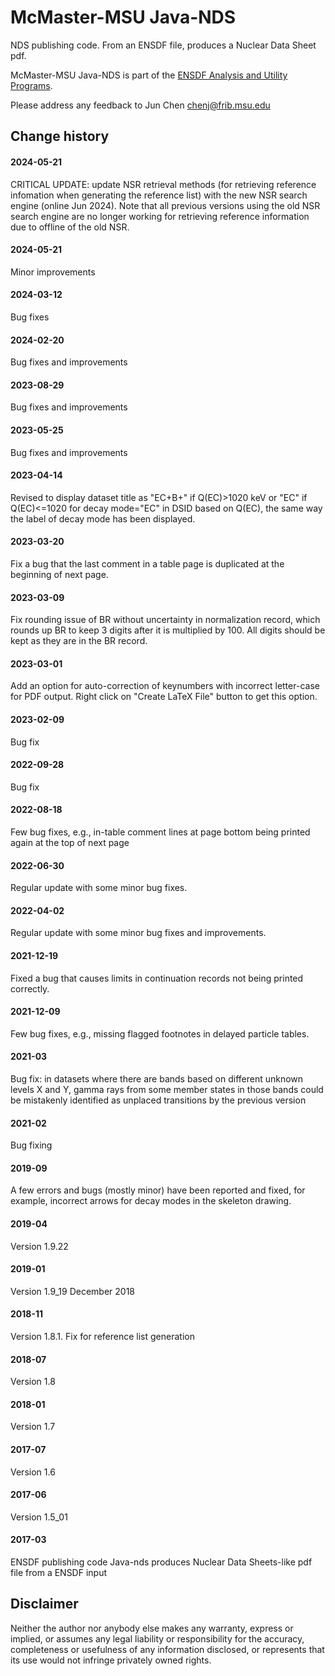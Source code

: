 # McMaster-MSU Java-NDS 
NDS publishing code. From an ENSDF file, produces a Nuclear Data Sheet pdf. 

McMaster-MSU Java-NDS is part of the [ENSDF Analysis and Utility Programs](https://nds.iaea.org/public/ensdf_pgm/).

Please address any feedback to Jun Chen chenj@frib.msu.edu

## Change history

#### 2024-05-21
CRITICAL UPDATE:
update NSR retrieval methods (for retrieving reference infomation when generating the reference list) with the new NSR search engine (online Jun 2024). Note that all previous versions using the old NSR search engine are no longer working for retrieving reference information due to offline of the old NSR.

#### 2024-05-21
Minor improvements

#### 2024-03-12
Bug fixes

#### 2024-02-20
Bug fixes and improvements

#### 2023-08-29
Bug fixes and improvements

#### 2023-05-25
Bug fixes and improvements

#### 2023-04-14
Revised to display dataset title as "EC+B+" if Q(EC)>1020 keV or 
"EC" if Q(EC)<=1020 for decay mode="EC" in DSID based on Q(EC), the
same way the label of decay mode has been displayed.

#### 2023-03-20
Fix a bug that the last comment in a table page is duplicated at the beginning of next page. 

#### 2023-03-09
Fix rounding issue of BR without uncertainty in normalization record, which rounds up BR to keep 3 digits after it is multiplied by 100.
All digits should be kept as they are in the BR record.

#### 2023-03-01
Add an option for auto-correction of keynumbers with incorrect letter-case for PDF output.
Right click on "Create LaTeX File" button to get this option.

#### 2023-02-09
Bug fix

#### 2022-09-28
Bug fix

#### 2022-08-18
Few bug fixes, e.g., in-table comment lines at page bottom being printed again at the top of next page

#### 2022-06-30
Regular update with some minor bug fixes.

#### 2022-04-02
Regular update with some minor bug fixes and improvements.

#### 2021-12-19
Fixed a bug that causes limits in continuation records not being printed correctly.

#### 2021-12-09
Few bug fixes, e.g., missing flagged footnotes in delayed particle tables.

#### 2021-03
Bug fix: in datasets where there are bands based on different unknown levels X and Y, gamma rays from some member states in those bands could be mistakenly identified as unplaced transitions by the previous version

#### 2021-02 
Bug fixing

#### 2019-09
A few errors and bugs (mostly minor) have been reported and fixed, for example, incorrect arrows for decay modes in the skeleton drawing.

#### 2019-04
Version 1.9.22

#### 2019-01 
Version 1.9_19 December 2018

#### 2018-11 
Version 1.8.1. Fix for reference list generation

#### 2018-07
Version 1.8

#### 2018-01
Version 1.7

#### 2017-07
Version 1.6

#### 2017-06 
Version 1.5_01

#### 2017-03 
ENSDF publishing code
Java-nds produces Nuclear Data Sheets-like pdf file from a ENSDF input

## Disclaimer

Neither the author nor anybody else makes any warranty, express or implied, or assumes any legal liability or responsibility for the accuracy, completeness or usefulness of any information disclosed, or represents that its use would not infringe privately owned rights.
